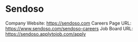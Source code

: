 # Sendoso

Company Website: https://sendoso.com
Careers Page URL: https://www.sendoso.com/sendoso-careers
Job Board URL: https://sendoso.applytojob.com/apply
